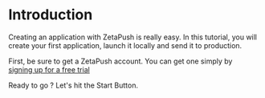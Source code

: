 # Introduction

Creating an application with ZetaPush is really easy. In this tutorial, you will create your first application, launch it locally and send it to production.

First, be sure to get a ZetaPush account. You can get one simply by  
[signing up for a free trial](https://www.zetapush.com/sign-up-for-a-free-trial/)

Ready to go ? Let's hit the Start Button.